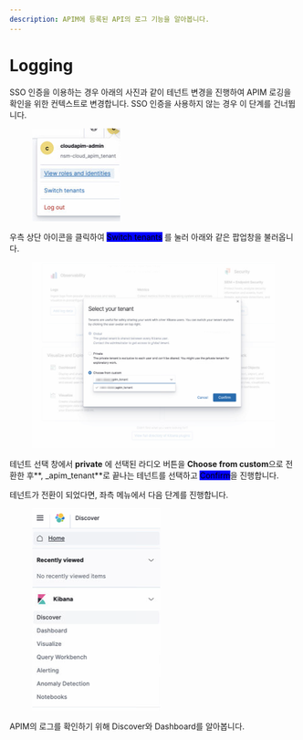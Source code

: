 ```yaml
---
description: APIM에 등록된 API의 로그 기능을 알아봅니다.
---
```


# Logging

SSO 인증을 이용하는 경우 아래의 사진과 같이 테넌트 변경을 진행하여 APIM 로깅을 확인을 위한 컨텍스트로 변경합니다. SSO 인증을 사용하지 않는 경우 이 단계를 건너뜁니다.

<figure><img src="../../.gitbook/assets/image (16) (1).png" alt=""><figcaption></figcaption></figure>

우측 상단 아이콘을 클릭하여 <mark style="background-color:blue;">Switch tenants</mark> 를 눌러 아래와 같은 팝업창을 불러옵니다.

<figure><img src="../../.gitbook/assets/image (14) (1).png" alt=""><figcaption></figcaption></figure>

테넌트 선택 창에서 **private** 에 선택된 라디오 버튼을 **Choose from custom**으로 전환한 후**, \_apim\_tenant**로 끝나는 테넌트를 선택하고 <mark style="background-color:blue;">Confirm</mark>을 진행합니다.

테넌트가 전환이 되었다면, 좌측 메뉴에서 다음 단계를 진행합니다.

<figure><img src="../../.gitbook/assets/image (17) (1).png" alt=""><figcaption></figcaption></figure>

APIM의 로그를 확인하기 위해 Discover와 Dashboard를 알아봅니다.&#x20;
